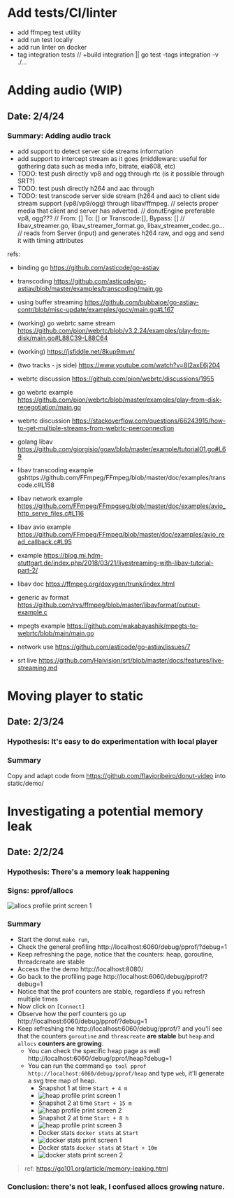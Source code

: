 # Add tests/CI/linter

* add ffmpeg test utility
* add run test locally
* add run linter on docker
* tag integration tests // +build integration || go test -tags integration -v ./...

# Adding audio (WIP)


## Date: 2/4/24
### Summary: Adding audio track


* add support to detect server side streams information
* add support to intercept stream as it goes (middleware: useful for gathering data such as media info, bitrate, eia608, etc)
* TODO: test push directly vp8 and ogg through rtc (is it possible through SRT?)
* TODO: test push directly h264 and aac through
* TODO: test transcode server side stream (h264 and aac) to client side stream support (vp8/vp9/ogg) through libav/ffmpeg.
	// selects proper media that client and server has adverted.
	// donutEngine preferable vp8, ogg???
	// From: [] To: [] or Transcode:[], Bypass: []
	// libav_streamer.go, libav_streamer_format.go, libav_streamer_codec.go...
	// reads from Server (input) and generates h264 raw, and ogg and send it with timing attributes

refs:
* binding go https://github.com/asticode/go-astiav
* transcoding https://github.com/asticode/go-astiav/blob/master/examples/transcoding/main.go
* using buffer streaming https://github.com/bubbajoe/go-astiav-contr/blob/misc-update/examples/gocv/main.go#L167
* (working) go webrtc same stream https://github.com/pion/webrtc/blob/v3.2.24/examples/play-from-disk/main.go#L88C39-L88C64
* (working) https://jsfiddle.net/8kup9mvn/
* (two tracks - js side) https://www.youtube.com/watch?v=8I2axE6j204

* webrtc discussion https://github.com/pion/webrtc/discussions/1955
* go webrtc example https://github.com/pion/webrtc/blob/master/examples/play-from-disk-renegotiation/main.go
* webrtc discussion https://stackoverflow.com/questions/66243915/how-to-get-multiple-streams-from-webrtc-peerconnection
* golang libav https://github.com/giorgisio/goav/blob/master/example/tutorial01.go#L69
* libav transcoding example gshttps://github.com/FFmpeg/FFmpeg/blob/master/doc/examples/transcode.c#L158
* libav network example https://github.com/FFmpeg/FFmpgseg/blob/master/doc/examples/avio_http_serve_files.c#L116
* libav avio example https://github.com/FFmpeg/FFmpeg/blob/master/doc/examples/avio_read_callback.c#L95
* example https://blog.mi.hdm-stuttgart.de/index.php/2018/03/21/livestreaming-with-libav-tutorial-part-2/
* libav doc https://ffmpeg.org/doxygen/trunk/index.html
* generic av format https://github.com/rvs/ffmpeg/blob/master/libavformat/output-example.c
* mpegts example https://github.com/wakabayashik/mpegts-to-webrtc/blob/main/main.go

* network use https://github.com/asticode/go-astiav/issues/7
* srt live https://github.com/Haivision/srt/blob/master/docs/features/live-streaming.md

# Moving player to static

## Date: 2/3/24
### Hypothesis: It's easy to do experimentation with local player
### Summary

Copy and adapt code from https://github.com/flavioribeiro/donut-video into static/demo/

# Investigating a potential memory leak

## Date: 2/2/24
### Hypothesis: There's a memory leak happening
### Signs: pprof/allocs
![allocs profile print screen 1](imgs/entry_memory_leak/allocs_pprof001.svg "allocs profile print screen 1")
### Summary

* Start the donut `make run`, 
* Check the general profiling http://localhost:6060/debug/pprof/?debug=1
* Keep refreshing the page, notice that the counters: heap, goroutine, threadcreate are stable
* Access the the demo http://localhost:8080/
* Go back to the profiling page http://localhost:6060/debug/pprof/?debug=1
* Notice that the prof counters are stable, regardless if you refresh multiple times
* Now click on `[Connect]`
* Observe how the perf counters go up http://localhost:6060/debug/pprof/?debug=1
* Keep refreshing the http://localhost:6060/debug/pprof/? and you'll see that the counters `goroutine` and `threacreate` **are stable** but `heap` and `allocs` **counters are growing**.
  * You can check the specific heap page as well http://localhost:6060/debug/pprof/heap?debug=1
  * You can run the command `go tool pprof http://localhost:6060/debug/pprof/heap` and type `web`, it'll generate a svg tree map of heap.
    * Snapshot 1 at time `Start + 4 m`
    * ![heap profile print screen 1](imgs/entry_memory_leak/pprof001.svg "heap profile print screen 1")
    * Snapshot 2 at time `Start + 15 m`
    * ![heap profile print screen 2](imgs/entry_memory_leak/pprof002.svg "heap profile print screen 2")
    * Snapshot 2 at time `Start + 8 h`
    * ![heap profile print screen 3](imgs/entry_memory_leak/pprof003.svg "heap profile print screen 3")
    * Docker stats `docker stats` at `Start`
    * ![docker stats print screen 1](imgs/entry_memory_leak/docker_stats1.png.webp "docker stats print screen 1")
    * Docker stats `docker stats` at `Start + 10m`
    * ![docker stats print screen 2](imgs/entry_memory_leak/docker_stats2.png.webp "docker stats print screen 2")

> ref: https://go101.org/article/memory-leaking.html
### Conclusion: there's not leak, I confused allocs growing nature.